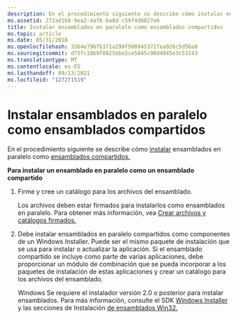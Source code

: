 ```yaml
---
description: En el procedimiento siguiente se describe cómo instalar ensamblados en paralelo como ensamblados compartidos.
ms.assetid: 272ad1b8-9ea2-4af8-ba0d-c59f4db027e6
title: Instalar ensamblados en paralelo como ensamblados compartidos
ms.topic: article
ms.date: 05/31/2018
ms.openlocfilehash: 33b4e796fb371a299f508945371fea926c5d56a8
ms.sourcegitcommit: d75fc10b9f0825bbe5ce5045c90d4045e3c53243
ms.translationtype: MT
ms.contentlocale: es-ES
ms.lasthandoff: 09/13/2021
ms.locfileid: "127271519"
---
```

# <a name="installing-side-by-side-assemblies-as-shared-assemblies"></a>Instalar ensamblados en paralelo como ensamblados compartidos

En el procedimiento siguiente se describe cómo [instalar](about-side-by-side-assemblies-.md) ensamblados en paralelo como [ensamblados compartidos.](/windows/desktop/Msi/shared-assemblies)

**Para instalar un ensamblado en paralelo como un ensamblado compartido**

1.  Firme y cree un catálogo para los archivos del ensamblado.

    Los archivos deben estar firmados para instalarlos como ensamblados en paralelo. Para obtener más información, vea [Crear archivos y catálogos firmados.](creating-signed-files-and-catalogs.md)

2.  Debe instalar ensamblados en paralelo compartidos como componentes de un Windows Installer. Puede ser el mismo paquete de instalación que se usa para instalar o actualizar la aplicación. Si el ensamblado compartido se incluye como parte de varias aplicaciones, debe proporcionar un módulo de combinación que se pueda incorporar a los paquetes de instalación de estas aplicaciones y crear un catálogo para los archivos del ensamblado.

    Windows Se requiere el instalador versión 2.0 o posterior para instalar ensamblados. Para más información, consulte el SDK [Windows Installer](../msi/windows-installer-portal.md) y las secciones de Instalación [de ensamblados Win32.](../msi/installation-of-win32-assemblies.md)

 

 
